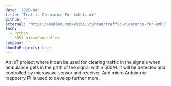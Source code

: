 ```yaml
---
date: '2020-04'
title: 'Traffic Clearance For Ambulance'
github: ''
external: 'https://medium.com/@sibi.vishtan/traffic-clearance-for-ambulance-5cf5e3e66562'
tech:
  - Python
  - 8051 microController
company: ''
showInProjects: true
---
```

An IoT project where it can be used for clearing traffic in the signals when ambulance gets in the path of the signal within 500M.
it will be detected and controlled by microwave sensor and receiver. And micro Arduino or raspberry PI is used to develop further more.

